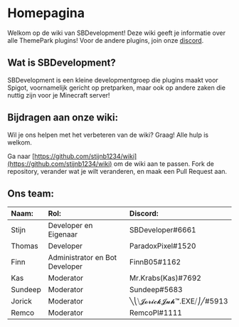 # Homepagina

Welkom op de wiki van SBDevelopment! Deze wiki geeft je informatie over alle ThemePark plugins! Voor de andere plugins, join onze [discord](https://discord.gg/R6ax6z2).

## Wat is SBDevelopment?

SBDevelopment is een kleine developmentgroep die plugins maakt voor Spigot, voornamelijk gericht op pretparken, maar ook op andere zaken die nuttig zijn voor je Minecraft server!

## Bijdragen aan onze wiki:

Wil je ons helpen met het verbeteren van de wiki? Graag! Alle hulp is welkom.

Ga naar [https://github.com/stijnb1234/wiki](https://github.com/stijnb1234/wiki) om de wiki aan te passen. Fork de repository, verander wat je wilt veranderen, en maak een Pull Request aan.

## Ons team:

| Naam: | Rol: | Discord: |
| :--- | :--- | :--- |
| Stijn | Developer en Eigenaar | SBDeveloper\#6661 |
| Thomas | Developer | ParadoxPixel\#1520 |
| Finn | Administrator en Bot Developer | FinnB05\#1162 |
| Kas | Moderator | Mr.Krabs\(Kas\)\#7692 |
| Sundeep | Moderator | Sundeep\#5683 |
| Jorick | Moderator | ╲⎝⧹𝓙𝓸𝓻𝓲𝓬𝓴𝓙𝓾𝓱™.EXE⧸⎠╱\#5913 |
| Remco | Moderator | RemcoPl\#1111 |

